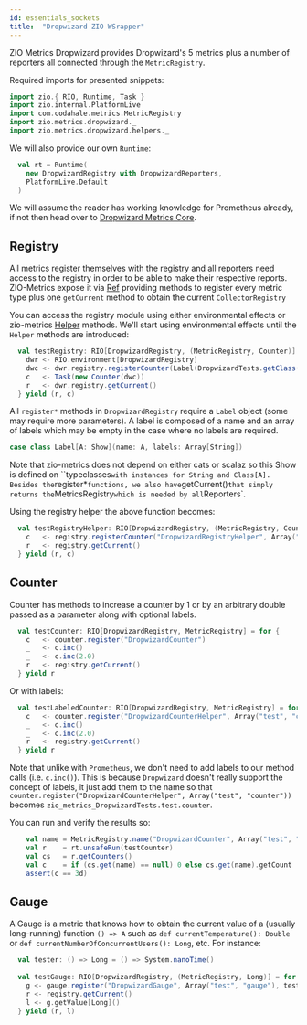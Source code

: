 ```yaml
---
id: essentials_sockets
title:  "Dropwizard ZIO WSrapper"
---
```


ZIO Metrics Dropwizard provides Dropwizard's 5 metrics plus a number of
reporters all connected through the `MetricRegistry`.

Required imports for presented snippets:

```scala mdoc:silent
import zio.{ RIO, Runtime, Task }
import zio.internal.PlatformLive
import com.codahale.metrics.MetricRegistry
import zio.metrics.dropwizard._
import zio.metrics.dropwizard.helpers._
```

We will also provide our own `Runtime`:

```scala mdoc:silent
  val rt = Runtime(
    new DropwizardRegistry with DropwizardReporters,
    PlatformLive.Default
  )
```

We will assume the reader has working knowledge for Prometheus already, if
not then head over to [Dropwizard Metrics
Core](https://metrics.dropwizard.io/4.0.0/manual/core.html).

## Registry
All metrics register themselves with the registry and all reporters need access
to the registry in order to be able to make their respective reports.
ZIO-Metrics expose it via [Ref](https://zio.dev/docs/datatypes/datatypes_ref)
providing methods to register every metric type plus one `getCurrent` method to
obtain the current `CollectorRegistry`

You can access the registry module using either environmental effects or
zio-metrics
[Helper](https://github.com/zio/zio-metrics/blob/master/dropwizard/src/main/scala/zio/metrics/dropwizard/Helpers.scala)
methods. We'll start using environmental effects until the `Helper` methods are introduced:

```scala mdoc:silent
  val testRegistry: RIO[DropwizardRegistry, (MetricRegistry, Counter)] = for {
    dwr <- RIO.environment[DropwizardRegistry]
    dwc <- dwr.registry.registerCounter(Label(DropwizardTests.getClass(), Array("test", "counter")))
    c   <- Task(new Counter(dwc))
    r   <- dwr.registry.getCurrent()
  } yield (r, c)
```

All `register*` methods in `DropwizardRegistry` require a `Label` object  (some
may require more parameters). A label is composed of a name and an array of
labels which may be empty in the case where no labels are required.

```scala mdoc:silent
case class Label[A: Show](name: A, labels: Array[String])
```

Note that zio-metrics does not depend on either cats or scalaz so this Show is
defined on ``typeclasses` with instances for String and Class[A]. 
Besides the `register*` functions, we also have `getCurrent()` that simply 
returns the `MetricsRegistry` which is needed by all `Reporters`.

Using the registry helper the above function becomes:
```scala mdoc:silent
  val testRegistryHelper: RIO[DropwizardRegistry, (MetricRegistry, Counter)] = for {
    c   <- registry.registerCounter("DropwizardRegistryHelper", Array("test", "counter"))
    r   <- registry.getCurrent()
  } yield (r, c)
```

## Counter
Counter has methods to increase a counter by 1 or by an arbitrary double
passed as a parameter along with optional labels.

```scala mdoc:silent
  val testCounter: RIO[DropwizardRegistry, MetricRegistry] = for {
    c   <- counter.register("DropwizardCounter")
    _   <- c.inc()
    _   <- c.inc(2.0)
    r   <- registry.getCurrent()
  } yield r
```

Or with labels:

```scala mdoc:silent
  val testLabeledCounter: RIO[DropwizardRegistry, MetricRegistry] = for {
    c   <- counter.register("DropwizardCounterHelper", Array("test", "counter"))
    _   <- c.inc()
    _   <- c.inc(2.0)
    r   <- registry.getCurrent()
  } yield r
```

Note that unlike with `Prometheus`, we don't need to add labels to our method
calls (i.e. `c.inc()`). This is because `Dropwizard` doesn't really support the
concept of labels, it just add them to the name so that
`counter.register("DropwizardCounterHelper", Array("test", "counter"))` becomes
`zio_metrics_DropwizardTests.test.counter`.

You can run and verify the results so:

```scala mdoc:silent
    val name = MetricRegistry.name("DropwizardCounter", Array("test", "counter"): _*)
    val r    = rt.unsafeRun(testCounter)
    val cs   = r.getCounters()
    val c    = if (cs.get(name) == null) 0 else cs.get(name).getCount
    assert(c == 3d)
```

## Gauge
A Gauge is a metric that knows how to obtain the current value of a (usually
long-running) function `() => A` such as `def currentTemperature(): Double` or
`def currentNumberOfConcurrentUsers(): Long`, etc. For instance:

```scala mdoc:silent
  val tester: () => Long = () => System.nanoTime()
  
  val testGauge: RIO[DropwizardRegistry, (MetricRegistry, Long)] = for {
    g <- gauge.register("DropwizardGauge", Array("test", "gauge"), tester)
    r <- registry.getCurrent()
    l <- g.getValue[Long]()
  } yield (r, l)
```
